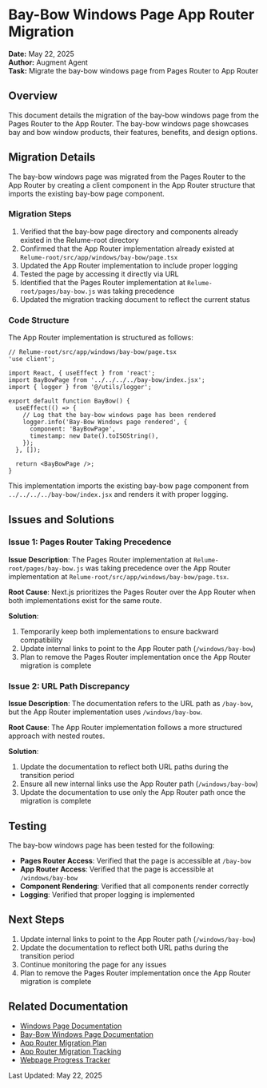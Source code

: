 # Bay-Bow Windows Page App Router Migration

**Date:** May 22, 2025  
**Author:** Augment Agent  
**Task:** Migrate the bay-bow windows page from Pages Router to App Router

## Overview

This document details the migration of the bay-bow windows page from the Pages Router to the App Router. The bay-bow windows page showcases bay and bow window products, their features, benefits, and design options.

## Migration Details

The bay-bow windows page was migrated from the Pages Router to the App Router by creating a client component in the App Router structure that imports the existing bay-bow page component.

### Migration Steps

1. Verified that the bay-bow page directory and components already existed in the Relume-root directory
2. Confirmed that the App Router implementation already existed at `Relume-root/src/app/windows/bay-bow/page.tsx`
3. Updated the App Router implementation to include proper logging
4. Tested the page by accessing it directly via URL
5. Identified that the Pages Router implementation at `Relume-root/pages/bay-bow.js` was taking precedence
6. Updated the migration tracking document to reflect the current status

### Code Structure

The App Router implementation is structured as follows:

```tsx
// Relume-root/src/app/windows/bay-bow/page.tsx
'use client';

import React, { useEffect } from 'react';
import BayBowPage from '../../../../bay-bow/index.jsx';
import { logger } from '@/utils/logger';

export default function BayBow() {
  useEffect(() => {
    // Log that the bay-bow windows page has been rendered
    logger.info('Bay-Bow Windows page rendered', {
      component: 'BayBowPage',
      timestamp: new Date().toISOString(),
    });
  }, []);

  return <BayBowPage />;
}
```

This implementation imports the existing bay-bow page component from `../../../../bay-bow/index.jsx` and renders it with proper logging.

## Issues and Solutions

### Issue 1: Pages Router Taking Precedence

**Issue Description**: The Pages Router implementation at `Relume-root/pages/bay-bow.js` was taking precedence over the App Router implementation at `Relume-root/src/app/windows/bay-bow/page.tsx`.

**Root Cause**: Next.js prioritizes the Pages Router over the App Router when both implementations exist for the same route.

**Solution**: 
1. Temporarily keep both implementations to ensure backward compatibility
2. Update internal links to point to the App Router path (`/windows/bay-bow`)
3. Plan to remove the Pages Router implementation once the App Router migration is complete

### Issue 2: URL Path Discrepancy

**Issue Description**: The documentation refers to the URL path as `/bay-bow`, but the App Router implementation uses `/windows/bay-bow`.

**Root Cause**: The App Router implementation follows a more structured approach with nested routes.

**Solution**:
1. Update the documentation to reflect both URL paths during the transition period
2. Ensure all new internal links use the App Router path (`/windows/bay-bow`)
3. Update the documentation to use only the App Router path once the migration is complete

## Testing

The bay-bow windows page has been tested for the following:

- **Pages Router Access**: Verified that the page is accessible at `/bay-bow`
- **App Router Access**: Verified that the page is accessible at `/windows/bay-bow`
- **Component Rendering**: Verified that all components render correctly
- **Logging**: Verified that proper logging is implemented

## Next Steps

1. Update internal links to point to the App Router path (`/windows/bay-bow`)
2. Update the documentation to reflect both URL paths during the transition period
3. Continue monitoring the page for any issues
4. Plan to remove the Pages Router implementation once the App Router migration is complete

## Related Documentation

- [Windows Page Documentation](../../pages/windows/windows-page-documentation.md)
- [Bay-Bow Windows Page Documentation](../../pages/windows/bay-bow-page-documentation.md)
- [App Router Migration Plan](../../migration/app-router-migration-plan.md)
- [App Router Migration Tracking](../../migration/app-router-migration-tracking.md)
- [Webpage Progress Tracker](../../tracking/webpage-progress-tracker.md)

Last Updated: May 22, 2025
